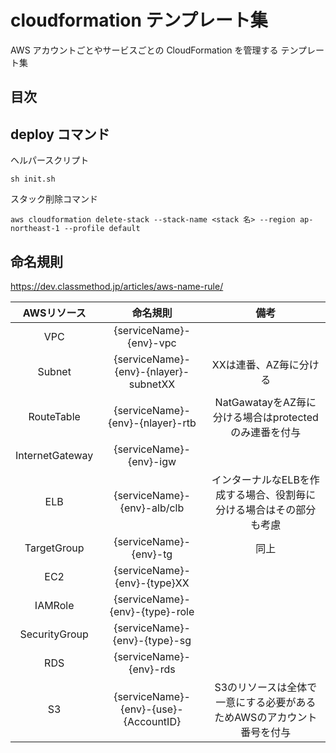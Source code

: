 # cloudformation テンプレート集

AWS アカウントごとやサービスごとの CloudFormation を管理する テンプレート集

## 目次



## deploy コマンド

ヘルパースクリプト
```
sh init.sh 
```

スタック削除コマンド
```
aws cloudformation delete-stack --stack-name <stack 名> --region ap-northeast-1 --profile default
```

## 命名規則
https://dev.classmethod.jp/articles/aws-name-rule/


| AWSリソース | 命名規則 | 備考 |
| :---: | :---: | :---: |
| VPC |	{serviceName}-{env}-vpc |  |	
| Subnet | {serviceName}-{env}-{nlayer}-subnetXX | XXは連番、AZ毎に分ける | 
| RouteTable | {serviceName}-{env}-{nlayer}-rtb | 	NatGawatayをAZ毎に分ける場合はprotectedのみ連番を付与 |
| InternetGateway | {serviceName}-{env}-igw | |
| ELB | {serviceName}-{env}-alb/clb | インターナルなELBを作成する場合、役割毎に分ける場合はその部分も考慮 |
| TargetGroup | {serviceName}-{env}-tg | 同上 |
| EC2 | {serviceName}-{env}-{type}XX | 	 |
| IAMRole | {serviceName}-{env}-{type}-role | |
| SecurityGroup | {serviceName}-{env}-{type}-sg | |	
| RDS | {serviceName}-{env}-rds | | 
| S3 | {serviceName}-{env}-{use}-{AccountID} | S3のリソースは全体で一意にする必要があるためAWSのアカウント番号を付与 |